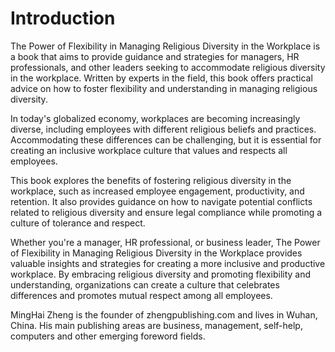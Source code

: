 # Introduction

The Power of Flexibility in Managing Religious Diversity in the Workplace is a book that aims to provide guidance and strategies for managers, HR professionals, and other leaders seeking to accommodate religious diversity in the workplace. Written by experts in the field, this book offers practical advice on how to foster flexibility and understanding in managing religious diversity.

In today's globalized economy, workplaces are becoming increasingly diverse, including employees with different religious beliefs and practices. Accommodating these differences can be challenging, but it is essential for creating an inclusive workplace culture that values and respects all employees.

This book explores the benefits of fostering religious diversity in the workplace, such as increased employee engagement, productivity, and retention. It also provides guidance on how to navigate potential conflicts related to religious diversity and ensure legal compliance while promoting a culture of tolerance and respect.

Whether you're a manager, HR professional, or business leader, The Power of Flexibility in Managing Religious Diversity in the Workplace provides valuable insights and strategies for creating a more inclusive and productive workplace. By embracing religious diversity and promoting flexibility and understanding, organizations can create a culture that celebrates differences and promotes mutual respect among all employees.

MingHai Zheng is the founder of zhengpublishing.com and lives in Wuhan, China. His main publishing areas are business, management, self-help, computers and other emerging foreword fields.
